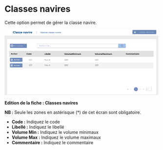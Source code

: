 # Classes navires

Cette option permet de gérer la classe navire.

![](../../../.gitbook/assets/CN-home.PNG)

**Edition de la fiche : Classes navires**

**NB :** Seule les zones en astérisque (\*) de cet écran sont obligatoire.

* **Code :** Indiquez le code
* **Libellé :** Indiquez le libellé
* **Volume Min :** Indiquez le volume minimaux
* **Volume Max :** Indiquez le volume maximaux
* **Commentaire :** Indiquez le commentaire
